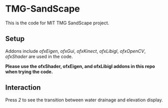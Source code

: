 # TMG-SandScape
This is the code for MIT TMG SandScape project.

## Setup
Addons include *ofxEigen*, *ofxGui*, *ofxKinect*, *ofxLibigl*, *ofxOpenCV*, *ofxShader* are used in the code.

**Please use the ofxShader, ofxEigen, and ofxLibigl addons in this repo when trying the code.** 

## Interaction
Press *2* to see the transition between water drainage and elevation display.
